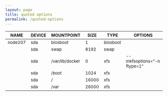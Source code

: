 ```yaml
---
layout: page
title: quoted options
permalink: /quoted-options
---
```


| <sub>NAME</sub> | <sub>DEVICE</sub> | <sub>MOUNTPOINT</sub> | <sub>SIZE</sub> | <sub>TYPE</sub> | <sub>OPTIONS</sub> |
| ---- | ------ | ---------- | ---- | ---- | ------- |
| <sub>node207</sub> | <sub>sda</sub> | <sub>biosboot</sub> | <sub>1</sub> | <sub>biosboot</sub> |  |
|  | <sub>sda</sub> | <sub>swap</sub> | <sub>8192</sub> | <sub>swap</sub> |  |
|  | <sub>sda</sub> | <sub>/var/lib/docker</sub> | <sub>0</sub> | <sub>xfs</sub> | <sub>--mkfsoptions="-n ftype=1"</sub> |
|  | <sub>sda</sub> | <sub>/boot</sub> | <sub>1024</sub> | <sub>xfs</sub> |  |
|  | <sub>sda</sub> | <sub>/</sub> | <sub>16000</sub> | <sub>xfs</sub> |  |
|  | <sub>sda</sub> | <sub>/var</sub> | <sub>26000</sub> | <sub>xfs</sub> |  |
